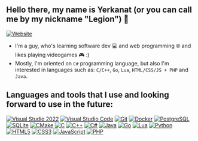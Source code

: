 ## Hello there, my name is Yerkanat (or you can call me by my nickname "Legion") 👋

[![Website](https://img.shields.io/website?label=legion2809.github.io&style=for-the-badge&url=https%3A%2F%2Flegion2809.github.io)](https://legion2809.github.io)

- I'm a guy, who's learning software dev :computer: and web programming :globe_with_meridians: and likes playing videogames :video_game: :)
- Mostly, I'm oriented on `C#` programming language, but also I'm interested in languages such as: `C/C++`, `Go`, `Lua`, `HTML/CSS/JS + PHP` and `Java`.

## Languages and tools that I use and looking forward to use in the future:

[![Visual Studio 2022](https://img.shields.io/badge/Visual%20Studio%202022-A579DB?style=flat&logo=visualstudio)](https://visualstudio.microsoft.com/vs)
[![Visual Studio Code](https://img.shields.io/badge/Visual%20Studio%20Code-0078D7?style=flat&logo=visualstudiocode)](https://code.visualstudio.com)
[![Git](https://img.shields.io/badge/Git-DE4C36?style=flat&logo=git&logoColor=white)](https://git-scm.com)
[![Docker](https://img.shields.io/badge/Docker-1D91B4?style=flat&logo=docker&logoColor=white)](https://docker.com)
[![PostgreSQL](https://img.shields.io/badge/PostgreSQL-336791?style=flat&logo=postgresql&logoColor=white)](https://www.postgresql.org/)
[![SQLite](https://img.shields.io/badge/SQLite-0F80CC?style=flat&logo=sqlite)](https://www.sqlite.org)
[![CMake](https://img.shields.io/badge/CMake-064F8C?style=flat&logo=cmake)](https://cmake.org)
[![C](https://img.shields.io/badge/-C-5E97D0?style=flat&logo=c)](https://www.iso.org/standard/74528.html)
[![C++](https://img.shields.io/badge/C%2B%2B-00599C?style=flat&logo=cplusplus)](https://isocpp.org)
[![C#](https://img.shields.io/badge/C%23-purple?style=flat&logo=csharp)](https://dotnet.microsoft.com/en-us/languages/csharp)
[![Java](https://img.shields.io/badge/Java-ED8B00?style=flat&logo=openjdk&logoColor=white)](https://www.java.com/en)
[![Go](https://img.shields.io/badge/Go-black?style=flat&logo=go&logoColor=white)](https://go.dev)
[![Lua](https://img.shields.io/badge/Lua-00007D?style=flat&logo=lua)](https://lua.org)
[![Python](https://img.shields.io/badge/Python-3773A5?style=flat&logo=python&logoColor=white)](https://www.python.org)
[![HTML5](https://img.shields.io/badge/-HTML5-E34F26?style=flat&logo=html5&logoColor=white)](https://html5.org)
[![CSS3](https://img.shields.io/badge/-CSS3-1572B6?style=flat&logo=css3)](https://www.w3/org/Style/CSS/Overview.en.html)
[![JavaScript](https://img.shields.io/badge/-JavaScript-black?style=flat-square&logo=javascript)](https://javascript.com)
[![PHP](https://img.shields.io/badge/PHP-6383BB?style=flat&logo=php&logoColor=white)](https://php.net)
  
